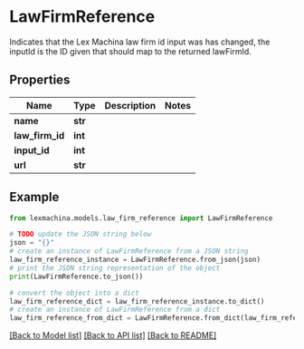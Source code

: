 # LawFirmReference

Indicates that the Lex Machina law firm id input was has changed, the inputId is the ID given that should map to the returned lawFirmId.

## Properties

Name | Type | Description | Notes
------------ | ------------- | ------------- | -------------
**name** | **str** |  | 
**law_firm_id** | **int** |  | 
**input_id** | **int** |  | 
**url** | **str** |  | 

## Example

```python
from lexmachina.models.law_firm_reference import LawFirmReference

# TODO update the JSON string below
json = "{}"
# create an instance of LawFirmReference from a JSON string
law_firm_reference_instance = LawFirmReference.from_json(json)
# print the JSON string representation of the object
print(LawFirmReference.to_json())

# convert the object into a dict
law_firm_reference_dict = law_firm_reference_instance.to_dict()
# create an instance of LawFirmReference from a dict
law_firm_reference_from_dict = LawFirmReference.from_dict(law_firm_reference_dict)
```
[[Back to Model list]](../README.md#documentation-for-models) [[Back to API list]](../README.md#documentation-for-api-endpoints) [[Back to README]](../README.md)


